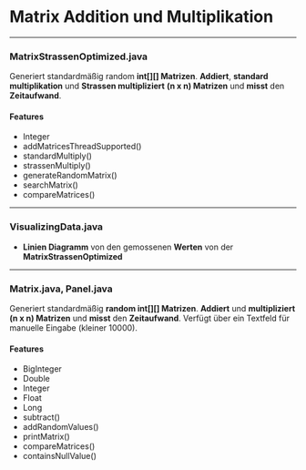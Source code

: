 # Matrix Addition und Multiplikation
****
### MatrixStrassenOptimized.java

Generiert standardmäßig random __int[][] Matrizen__. __Addiert__, __standard multiplikation__ und __Strassen multipliziert__ __(n x n) Matrizen__ und __misst__ den __Zeitaufwand__.
#### Features
* Integer
* addMatricesThreadSupported()
* standardMultiply()
* strassenMultiply()
* generateRandomMatrix()
* searchMatrix()
* compareMatrices()
****
### VisualizingData.java
* __Linien Diagramm__ von den gemossenen __Werten__ von der __MatrixStrassenOptimized__
****
### Matrix.java, Panel.java

Generiert standardmäßig __random int[][] Matrizen__. __Addiert__ und __multipliziert (n x n) Matrizen__ und __misst__ den __Zeitaufwand__. Verfügt über ein Textfeld für manuelle Eingabe (kleiner 10000).
#### Features
* BigInteger
* Double
* Integer
* Float
* Long
* subtract()
* addRandomValues()
* printMatrix()
* compareMatrices()
* containsNullValue()
  
  
